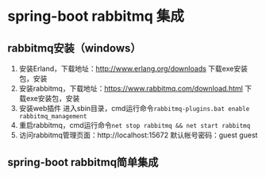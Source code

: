 # spring-boot rabbitmq 集成
## rabbitmq安装（windows）
1. 安装Erland，下载地址：http://www.erlang.org/downloads
下载exe安装包，安装
2. 安装rabbitmq，下载地址：https://www.rabbitmq.com/download.html
下载exe安装包，安装
3. 安装web插件
进入sbin目录，cmd运行命令`rabbitmq-plugins.bat enable rabbitmq_management`
4. 重启rabbitmq，cmd运行命令`net stop rabbitmq && net start rabbitmq`
5. 访问rabbitmq管理页面：http://localhost:15672
默认帐号密码：guest guest
## spring-boot rabbitmq简单集成